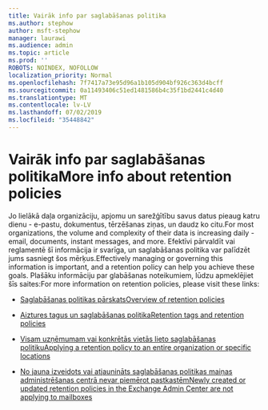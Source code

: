 ```yaml
---
title: Vairāk info par saglabāšanas politika
ms.author: stephow
author: msft-stephow
manager: laurawi
ms.audience: admin
ms.topic: article
ms.prod: ''
ROBOTS: NOINDEX, NOFOLLOW
localization_priority: Normal
ms.openlocfilehash: 7f7417a73e95d96a1b105d904bf926c363d4bcff
ms.sourcegitcommit: 0a11493406c51ed1481586b4c35f1bd2441c4d40
ms.translationtype: MT
ms.contentlocale: lv-LV
ms.lasthandoff: 07/02/2019
ms.locfileid: "35448842"
---
```

# <a name="more-info-about-retention-policies"></a><span data-ttu-id="f700b-102">Vairāk info par saglabāšanas politika</span><span class="sxs-lookup"><span data-stu-id="f700b-102">More info about retention policies</span></span>

<span data-ttu-id="f700b-103">Jo lielākā daļa organizāciju, apjomu un sarežģītību savus datus pieaug katru dienu - e-pastu, dokumentus, tērzēšanas ziņas, un daudz ko citu.</span><span class="sxs-lookup"><span data-stu-id="f700b-103">For most organizations, the volume and complexity of their data is increasing daily - email, documents, instant messages, and more.</span></span>
<span data-ttu-id="f700b-104">Efektīvi pārvaldīt vai reglamentē šī informācija ir svarīga, un saglabāšanas politika var palīdzēt jums sasniegt šos mērķus.</span><span class="sxs-lookup"><span data-stu-id="f700b-104">Effectively managing or governing this information is important, and a retention policy can help you achieve these goals.</span></span> <span data-ttu-id="f700b-105">Plašāku informāciju par glabāšanas noteikumiem, lūdzu apmeklējiet šīs saites:</span><span class="sxs-lookup"><span data-stu-id="f700b-105">For more information on retention policies, please visit these links:</span></span>

- [<span data-ttu-id="f700b-106">Saglabāšanas politikas pārskats</span><span class="sxs-lookup"><span data-stu-id="f700b-106">Overview of retention policies</span></span>](https://docs.microsoft.com/office365/securitycompliance/retention-policies)

- [<span data-ttu-id="f700b-107">Aiztures tagus un saglabāšanas politika</span><span class="sxs-lookup"><span data-stu-id="f700b-107">Retention tags and retention policies</span></span>](https://docs.microsoft.com/exchange/security-and-compliance/messaging-records-management/retention-tags-and-policies)

- [<span data-ttu-id="f700b-108">Visam uzņēmumam vai konkrētās vietās lieto saglabāšanas politiku</span><span class="sxs-lookup"><span data-stu-id="f700b-108">Applying a retention policy to an entire organization or specific locations</span></span>](https://docs.microsoft.com/office365/securitycompliance/retention-policies#applying-a-retention-policy-to-an-entire-organization-or-specific-locations)

- [<span data-ttu-id="f700b-109">No jauna izveidots vai atjaunināts saglabāšanas politikas maiņas administrēšanas centrā nevar piemērot pastkastēm</span><span class="sxs-lookup"><span data-stu-id="f700b-109">Newly created or updated retention policies in the Exchange Admin Center are not applying to mailboxes</span></span>](https://docs.microsoft.com/alchemyinsights/retention-policies-in-exchange-admin-center-not-working)

